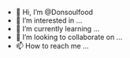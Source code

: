 - 👋 Hi, I’m @Donsoulfood
- 👀 I’m interested in ...
- 🌱 I’m currently learning ...
- 💞️ I’m looking to collaborate on ...
- 📫 How to reach me ...

<!---
Donsoulfood/Donsoulfood is a ✨ special ✨ repository because its `README.md` (this file) appears on your GitHub profile.
You can click the Preview link to take a look at your changes.
--->
